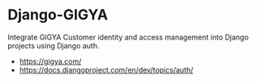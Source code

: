 # Django-GIGYA
Integrate GIGYA Customer identity and access management into Django projects using Django auth.

* https://gigya.com/
* https://docs.djangoproject.com/en/dev/topics/auth/
